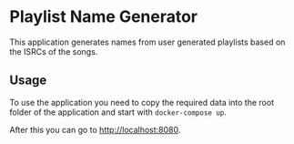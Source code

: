 # Playlist Name Generator

This application generates names from user generated playlists based on the
ISRCs of the songs.

## Usage

To use the application you need to copy the required data into the root folder
of the application and start with `docker-compose up`.

After this you can go to [http://localhost:8080](http://localhost:8080).
